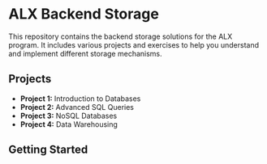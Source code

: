 # ALX Backend Storage

This repository contains the backend storage solutions for the ALX program. It includes various projects and exercises to help you understand and implement different storage mechanisms.

## Projects

- **Project 1:** Introduction to Databases
- **Project 2:** Advanced SQL Queries
- **Project 3:** NoSQL Databases
- **Project 4:** Data Warehousing

## Getting Started
